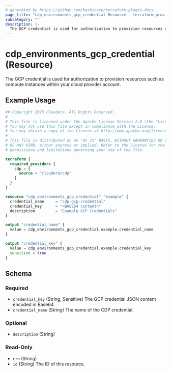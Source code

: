```yaml
---
# generated by https://github.com/hashicorp/terraform-plugin-docs
page_title: "cdp_environments_gcp_credential Resource - terraform-provider-cdp"
subcategory: ""
description: |-
  The GCP credential is used for authorization to provision resources such as compute instances within your cloud provider account.
---
```


# cdp_environments_gcp_credential (Resource)

The GCP credential is used for authorization to provision resources such as compute instances within your cloud provider account.

## Example Usage

```terraform
## Copyright 2023 Cloudera. All Rights Reserved.
#
# This file is licensed under the Apache License Version 2.0 (the "License").
# You may not use this file except in compliance with the License.
# You may obtain a copy of the License at http://www.apache.org/licenses/LICENSE-2.0.
#
# This file is distributed on an "AS IS" BASIS, WITHOUT WARRANTIES OR CONDITIONS
# OF ANY KIND, either express or implied. Refer to the License for the specific
# permissions and limitations governing your use of the file.

terraform {
  required_providers {
    cdp = {
      source = "cloudera/cdp"
    }
  }
}

resource "cdp_environments_gcp_credential" "example" {
  credential_name     = "cdp-gcp-credential"
  credential_key      = "<BASE64 content>"
  description         = "Example GCP Credentials"
}

output "credential_name" {
  value = cdp_environments_gcp_credential.example.credential_name
}

output "credential_key" {
  value = cdp_environments_gcp_credential.example.credential_key
  sensitive = true
}
```

<!-- schema generated by tfplugindocs -->
## Schema

### Required

- `credential_key` (String, Sensitive) The GCP credential JSON content encoded in Base64
- `credential_name` (String) The name of the CDP credential.

### Optional

- `description` (String)

### Read-Only

- `crn` (String)
- `id` (String) The ID of this resource.


